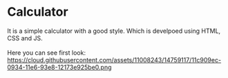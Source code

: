 # Calculator
It is a simple calculator with a good style. Which is develpoed using HTML, CSS and JS.<br><br>
Here you can see first look:
https://cloud.githubusercontent.com/assets/11008243/14759117/11c909ec-0934-11e6-93e8-12173e925be0.png
  
